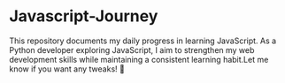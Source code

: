 # Javascript-Journey
This repository documents my daily progress in learning JavaScript. As a Python developer exploring JavaScript, I aim to strengthen my web development skills while maintaining a consistent learning habit.Let me know if you want any tweaks! 🚀
